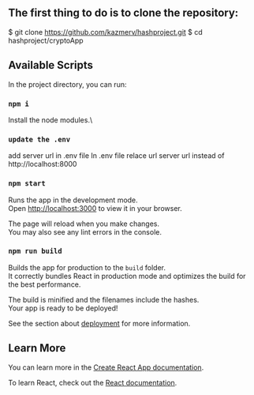 
## The first thing to do is to clone the repository:

$ git clone https://github.com/kazmerv/hashproject.git
$ cd hashproject/cryptoApp

## Available Scripts

In the project directory, you can run:

### `npm i`

Install the node modules.\

### `update the .env`

add server url in .env file
In .env file relace url server url instead of http://localhost:8000  


### `npm start`

Runs the app in the development mode.\
Open [http://localhost:3000](http://localhost:3000) to view it in your browser.

The page will reload when you make changes.\
You may also see any lint errors in the console.

### `npm run build`

Builds the app for production to the `build` folder.\
It correctly bundles React in production mode and optimizes the build for the best performance.

The build is minified and the filenames include the hashes.\
Your app is ready to be deployed!

See the section about [deployment](https://facebook.github.io/create-react-app/docs/deployment) for more information.

## Learn More

You can learn more in the [Create React App documentation](https://facebook.github.io/create-react-app/docs/getting-started).

To learn React, check out the [React documentation](https://reactjs.org/).
